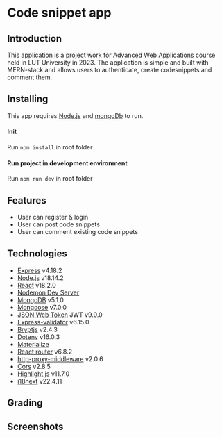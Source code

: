 # Code snippet app

## Introduction

This application is a project work for Advanced Web Applications course held in LUT University in 2023.
The application is simple and built with MERN-stack and allows users to authenticate, create codesnippets and comment them.

## Installing

This app requires [Node.js](https://node.js.org/) and [mongoDb](https://www.mongodb.com/) to run.

#### Init

Run `npm install` in root folder

#### Run project in development environment

Run `npm run dev` in root folder

## Features

- User can register & login
- User can post code snippets
- User can comment existing code snippets

## Technologies

- [Express](https://expressjs.com/) v4.18.2
- [Node.js](https://nodejs.org/en/) v18.14.2
- [React](https://reactjs.org/) v18.2.0
- [Nodemon Dev Server](https://nodemon.io/)
- [MongoDB](https://www.mongodb.com/) v5.1.0
- [Mongoose](https://www.npmjs.com/package/mongoose) v7.0.0
- [JSON Web Token](https://jwt.io/) JWT v9.0.0
- [Express-validator](https://www.npmjs.com/package/express-validator) v6.15.0
- [Bryptjs](https://www.npmjs.com/package/bcryptjs) v2.4.3
- [Dotenv](https://www.npmjs.com/package/dotenv) v16.0.3
- [Materialize](https://materializecss.com/)
- [React router](https://reactrouter.com/en/main) v6.8.2
- [http-proxy-middleware](https://www.npmjs.com/package/http-proxy-middleware) v2.0.6
- [Cors](https://www.npmjs.com/package/cors) v2.8.5
- [Highlight.js](https://highlightjs.org/) v11.7.0
- [i18next](https://www.i18next.com/) v22.4.11

## Grading

## Screenshots
